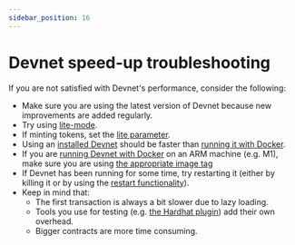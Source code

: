 ```yaml
---
sidebar_position: 16
---
```

# Devnet speed-up troubleshooting

If you are not satisfied with Devnet's performance, consider the following:

- Make sure you are using the latest version of Devnet because new improvements are added regularly.
- Try using [lite-mode](lite-mode.md).
- If minting tokens, set the [lite parameter](mint-token.md#mint-lite).
- Using an [installed Devnet](./../intro.md#install) should be faster than [running it with Docker](run.md#run-with-docker).
- If you are [running Devnet with Docker](run.md#run-with-docker) on an ARM machine (e.g. M1), make sure you are using [the appropriate image tag](run.md#versions-and-tags)
- If Devnet has been running for some time, try restarting it (either by killing it or by using the [restart functionality](restart.md)).
- Keep in mind that:
  - The first transaction is always a bit slower due to lazy loading.
  - Tools you use for testing (e.g. [the Hardhat plugin](https://github.com/Shard-Labs/starknet-hardhat-plugin)) add their own overhead.
  - Bigger contracts are more time consuming.